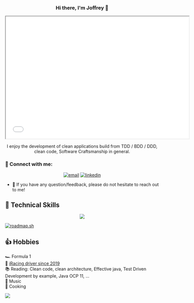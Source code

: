 <h3 align="center">
Hi there, I'm Joffrey 👋
</h3>

<iframe src="[http://example.com](https://rxresu.me/jbonifay/tech-lead-java)" width="600" height="400"></iframe>

<p align="center">
I enjoy the development of clean applications build from TDD / BDD / DDD, clean code, Software Craftsmanship in general.
</p>

### 🤝 Connect with me:

<p align="center">
  <a href="mailto:joffreybonifay83@gmail.com"><img src="https://img.icons8.com/color/96/000000/gmail.png" alt="email"/></a>
  <a href="https://www.linkedin.com/in/joffrey-bonifay"><img src="https://img.icons8.com/color/96/000000/linkedin.png" alt="linkedin"/></a>
</p>

- 💬 If you have any question/feedback, please do not hesitate to reach out to me!

## 💼 Technical Skills

<p align="center">
  <a href="">
    <img src="https://skillicons.dev/icons?i=java,kotlin,scala,spring,idea,hibernate,mysql,maven,gradle,git,github,gitlab,docker,aws,firebase,gcp,azure,linux,vim&perline=10" />
  </a>
</p>

[![roadmap.sh](https://roadmap.sh/card/tall/663f3883e8cf2039c5d9bb7d?variant=dark)](https://roadmap.sh)

## 👍 Hobbies

🏎️ Formula 1     
🚥 [iRacing driver since 2019](https://www.iracing.com/)    
📚 Reading: Clean code, clean architecture, Effective java, Test Driven Development by example, Java OCP 11, ...    
🎵 Music   
🔪 Cooking

![](https://komarev.com/ghpvc/?username=JBonifay)
